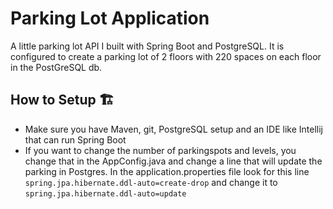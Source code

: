 # Parking Lot Application

A little parking lot API I built with Spring Boot and PostgreSQL. It is configured to create a parking lot of 2 floors with 220 spaces on each floor in the PostGreSQL db.


## How to Setup 🏗️
- Make sure you have Maven, git, PostgreSQL setup and an IDE like Intellij that can run Spring Boot
- If you want to change the number of parkingspots and levels, you change that in the AppConfig.java and change a line that will update the parking in Postgres. In the application.properties file look for this line `spring.jpa.hibernate.ddl-auto=create-drop` and change it to `spring.jpa.hibernate.ddl-auto=update`

